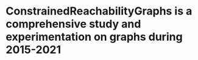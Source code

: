 # ConstrainedReachabilityGraphs is a comprehensive study and experimentation on graphs during 2015-2021
